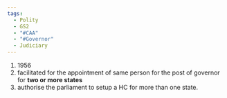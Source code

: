 ```yaml
---
tags:
  - Polity
  - GS2
  - "#CAA"
  - "#Governor"
  - Judiciary
---
```

1. 1956
2. facilitated for the appointment of same person for the post of governor for **two or more states**
3. authorise the parliament to setup a HC for more than one state.